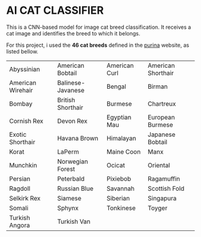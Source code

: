 # AI CAT CLASSIFIER
This is a CNN-based model for image cat breed classification. It receives a cat image and identifies the breed to which it belongs.

For this project, i used the **46 cat breeds** defined in the [purina](https://www.purina.com/cats/cat-breeds) website, as listed bellow.

|                     |                   |                  |                   |
|---------------------|-------------------|------------------|-------------------|
| Abyssinian          | American Bobtail  | American Curl    | American Shorthair|
| American Wirehair   | Balinese-Javanese | Bengal           | Birman            |
| Bombay              | British Shorthair | Burmese          | Chartreux         |
| Cornish Rex         | Devon Rex         | Egyptian Mau     | European Burmese  |
| Exotic Shorthair    | Havana Brown      | Himalayan        | Japanese Bobtail  |
| Korat               | LaPerm            | Maine Coon       | Manx              |
| Munchkin            | Norwegian Forest  | Ocicat           | Oriental          |
| Persian             | Peterbald         | Pixiebob         | Ragamuffin        |
| Ragdoll             | Russian Blue      | Savannah         | Scottish Fold     |
| Selkirk Rex         | Siamese           | Siberian         | Singapura         |
| Somali              | Sphynx            | Tonkinese        | Toyger            |
| Turkish Angora      | Turkish Van       |                  |                   |